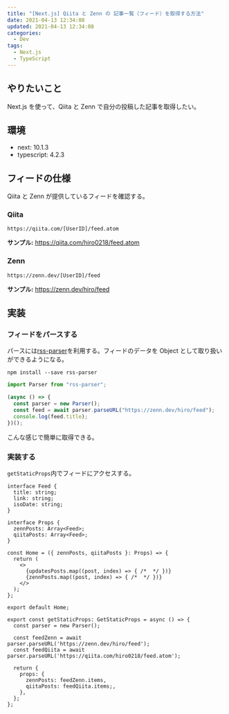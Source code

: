 ```yaml
---
title: "[Next.js] Qiita と Zenn の 記事一覧（フィード）を取得する方法"
date: 2021-04-13 12:34:08
updated: 2021-04-13 12:34:08
categories:
  - Dev
tags:
  - Next.js
  - TypeScript
---
```


## やりたいこと

Next.js を使って、Qiita と Zenn で自分の投稿した記事を取得したい。

## 環境

- next: 10.1.3
- typescript: 4.2.3

## フィードの仕様

Qiita と Zenn が提供しているフィードを確認する。

### Qiita

```
https://qiita.com/[UserID]/feed.atom
```

**サンプル:** https://qiita.com/hiro0218/feed.atom

### Zenn

```
https://zenn.dev/[UserID]/feed
```

**サンプル:** https://zenn.dev/hiro/feed

## 実装

### フィードをパースする

パースには[rss-parser](https://www.npmjs.com/package/rss-parser)を利用する。フィードのデータを Object として取り扱いができるようになる。

```
npm install --save rss-parser
```

```ts
import Parser from "rss-parser";

(async () => {
  const parser = new Parser();
  const feed = await parser.parseURL("https://zenn.dev/hiro/feed");
  console.log(feed.title);
})();
```

こんな感じで簡単に取得できる。

### 実装する

`getStaticProps`内でフィードにアクセスする。

```tsx
interface Feed {
  title: string;
  link: string;
  isoDate: string;
}

interface Props {
  zennPosts: Array<Feed>;
  qiitaPosts: Array<Feed>;
}

const Home = ({ zennPosts, qiitaPosts }: Props) => {
  return (
    <>
      {updatesPosts.map((post, index) => { /*  */ })}
      {zennPosts.map((post, index) => { /*  */ })}
    </>
  );
};

export default Home;

export const getStaticProps: GetStaticProps = async () => {
  const parser = new Parser();

  const feedZenn = await parser.parseURL('https://zenn.dev/hiro/feed');
  const feedQiita = await parser.parseURL('https://qiita.com/hiro0218/feed.atom');

  return {
    props: {
      zennPosts: feedZenn.items,
      qiitaPosts: feedQiita.items;,
    },
  };
};
```
